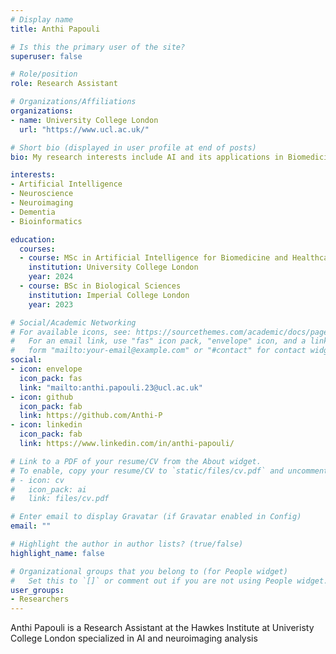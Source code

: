 ```yaml
---
# Display name
title: Anthi Papouli

# Is this the primary user of the site?
superuser: false

# Role/position
role: Research Assistant

# Organizations/Affiliations
organizations:
- name: University College London
  url: "https://www.ucl.ac.uk/"

# Short bio (displayed in user profile at end of posts)
bio: My research interests include AI and its applications in Biomedicine and Neuroscience

interests:
- Artificial Intelligence 
- Neuroscience
- Neuroimaging
- Dementia
- Bioinformatics

education:
  courses:
  - course: MSc in Artificial Intelligence for Biomedicine and Healthcare
    institution: University College London
    year: 2024
  - course: BSc in Biological Sciences
    institution: Imperial College London
    year: 2023

# Social/Academic Networking
# For available icons, see: https://sourcethemes.com/academic/docs/page-builder/#icons
#   For an email link, use "fas" icon pack, "envelope" icon, and a link in the
#   form "mailto:your-email@example.com" or "#contact" for contact widget.
social:
- icon: envelope
  icon_pack: fas
  link: "mailto:anthi.papouli.23@ucl.ac.uk"
- icon: github
  icon_pack: fab
  link: https://github.com/Anthi-P
- icon: linkedin
  icon_pack: fab
  link: https://www.linkedin.com/in/anthi-papouli/

# Link to a PDF of your resume/CV from the About widget.
# To enable, copy your resume/CV to `static/files/cv.pdf` and uncomment the lines below.
# - icon: cv
#   icon_pack: ai
#   link: files/cv.pdf

# Enter email to display Gravatar (if Gravatar enabled in Config)
email: ""

# Highlight the author in author lists? (true/false)
highlight_name: false

# Organizational groups that you belong to (for People widget)
#   Set this to `[]` or comment out if you are not using People widget.
user_groups:
- Researchers
---
```

Anthi Papouli is a Research Assistant at the Hawkes Institute at Univeristy College London specialized in AI and neuroimaging analysis

